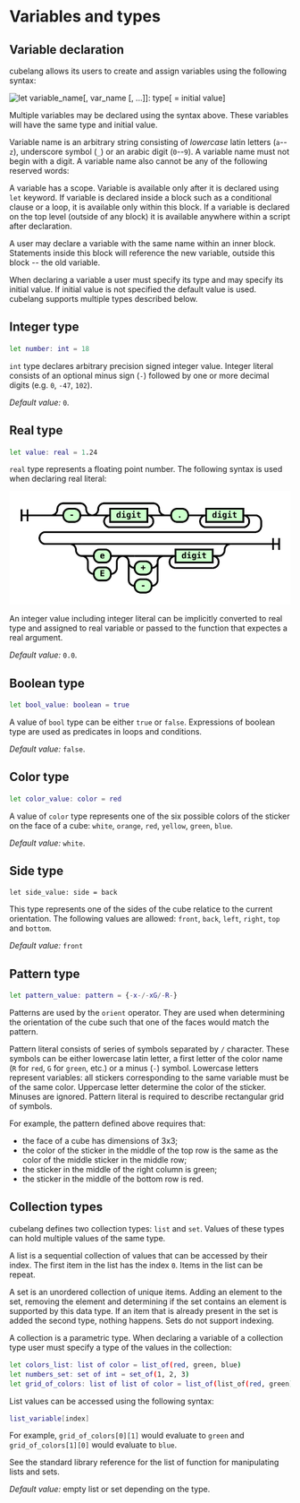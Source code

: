 # Variables and types

## Variable declaration

cubelang allows its users to create and assign variables using the following syntax:

![let variable_name[, var_name [, ...]]: type[ = initial value]](./diagrams/out/var_decl.svg)

Multiple variables may be declared using the syntax above. These variables will have the same type and initial value.

Variable name is an arbitrary string consisting of *lowercase* latin letters (`a`--`z`), underscore symbol (`_`) or an arabic digit (`0`--`9`). A variable name must not begin with a digit. A variable name also cannot be any of the following reserved words:

A variable has a scope. Variable is available only after it is declared using `let` keyword. If variable is declared inside a block such as a conditional clause or a loop, it is available only within this block. If a variable is declared on the top level (outside of any block) it is available anywhere within a script after declaration.

A user may declare a variable with the same name within an inner block. Statements inside this block will reference the new variable, outside this block -- the old variable.

When declaring a variable a user must specify its type and may specify its initial value. If initial value is not specified the default value is used. cubelang supports multiple types described below.

## Integer type

```bash
let number: int = 18
```

`int` type declares arbitrary precision signed integer value. Integer literal consists of an optional minus sign (`-`) followed by one or more decimal digits (e.g. `0`, `-47`, `102`).

*Default value:* `0`.


## Real type

```bash
let value: real = 1.24
```

`real` type represents a floating point number. The following syntax is used when declaring real literal:

![[-][digit*].digit*[(e|E)(+|-)?digit*]](./diagrams/out/real.svg)

An integer value including integer literal can be implicitly converted to real type and assigned to real variable or passed to the function that expectes a real argument.

*Default value:* `0.0`.

## Boolean type

```bash
let bool_value: boolean = true
```

A value of `bool` type can be either `true` or `false`. Expressions of boolean type are used as predicates in loops and conditions.

*Default value:* `false`.

## Color type

```bash
let color_value: color = red
```

A value of  `color` type represents one of the six possible colors of the sticker on the face of a cube: `white`, `orange`, `red`, `yellow`, `green`, `blue`.

*Default value:* `white`.

## Side type

```
let side_value: side = back
```

This type represents one of the sides of the cube relatice to the current orientation. The following values are allowed: `front`, `back`, `left`, `right`, `top` and `bottom`.

*Default value:* `front`

## Pattern type

```bash
let pattern_value: pattern = {-x-/-xG/-R-}
```

Patterns are used by the `orient` operator. They are used when determining the orientation of the cube such that one of the faces would match the pattern. 

Pattern literal consists of series of symbols separated by `/` character. These symbols can be either lowercase latin letter, a first letter of the color name (`R` for `red`, `G` for `green`, etc.) or a minus (`-`) symbol. Lowercase letters represent variables: all stickers corresponding to the same variable must be of the same color. Uppercase letter determine the color of the sticker. Minuses are ignored. Pattern literal is required to describe rectangular grid of symbols.

For example, the pattern defined above requires that:

* the face of a cube has dimensions of 3x3;
* the color of the sticker in the middle of the top row is the same as the color of the middle sticker in the middle row;
* the sticker in the middle of the right column is green;
* the sticker in the middle of the bottom row is red.


## Collection types

cubelang defines two collection types: `list` and `set`.  Values of these types can hold multiple values of the same type.

A list is a sequential collection of values that can be accessed by their index. The first item in the list has the index `0`. Items in the list  can be repeat.

A set is an unordered collection of unique items. Adding an element to the set, removing the element and determining if the set contains an element is supported by this data type. If an item that is already present in the set is added the second type, nothing happens. Sets do not support indexing.

A collection is a parametric type. When declaring a variable of a collection type user must specify a type of the values in the collection:

```bash
let colors_list: list of color = list_of(red, green, blue)
let numbers_set: set of int = set_of(1, 2, 3)
let grid_of_colors: list of list of color = list_of(list_of(red, green), list_of(blue, orange))
```
List values can be accessed using the following syntax: 

```bash
list_variable[index]
```

For example, `grid_of_colors[0][1]` would evaluate to `green` and `grid_of_colors[1][0]` would evaluate to `blue`.

See the standard library reference for the list of function for manipulating lists and sets.

*Default value:* empty list or set depending on the type.
